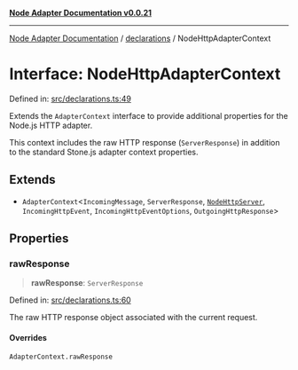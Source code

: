 [**Node Adapter Documentation v0.0.21**](../../README.md)

***

[Node Adapter Documentation](../../modules.md) / [declarations](../README.md) / NodeHttpAdapterContext

# Interface: NodeHttpAdapterContext

Defined in: [src/declarations.ts:49](https://github.com/stonemjs/node-http-adapter/blob/b3024c4319ed00f9eb0215cf9f549bf3e7da590d/src/declarations.ts#L49)

Extends the `AdapterContext` interface to provide additional properties for the Node.js HTTP adapter.

This context includes the raw HTTP response (`ServerResponse`) in addition to the standard
Stone.js adapter context properties.

## Extends

- `AdapterContext`\<`IncomingMessage`, `ServerResponse`, [`NodeHttpServer`](../type-aliases/NodeHttpServer.md), `IncomingHttpEvent`, `IncomingHttpEventOptions`, `OutgoingHttpResponse`\>

## Properties

### rawResponse

> **rawResponse**: `ServerResponse`

Defined in: [src/declarations.ts:60](https://github.com/stonemjs/node-http-adapter/blob/b3024c4319ed00f9eb0215cf9f549bf3e7da590d/src/declarations.ts#L60)

The raw HTTP response object associated with the current request.

#### Overrides

`AdapterContext.rawResponse`
